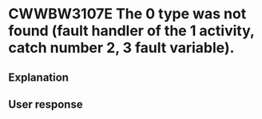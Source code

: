 # CWWBW3107E The 0 type was not found (fault handler of the 1 activity, catch number 2, 3 fault variable).

## Explanation

## User response
